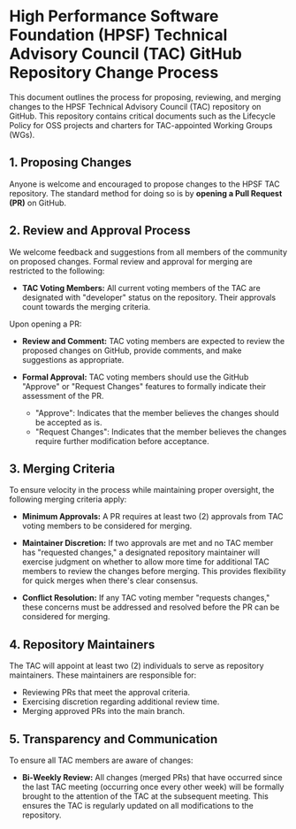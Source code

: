 # High Performance Software Foundation (HPSF) Technical Advisory Council (TAC) GitHub Repository Change Process

This document outlines the process for proposing, reviewing, and merging
changes to the HPSF Technical Advisory Council (TAC) repository on
GitHub. This repository contains critical documents such as the Lifecycle
Policy for OSS projects and charters for TAC-appointed Working Groups (WGs).

## 1. Proposing Changes

Anyone is welcome and encouraged to propose changes to the HPSF TAC repository.
The standard method for doing so is by **opening a Pull Request (PR)** on
GitHub.

## 2. Review and Approval Process

We welcome feedback and suggestions from all members of the community on
proposed changes. Formal review and approval for merging are
restricted to the following:

* **TAC Voting Members:** All current voting members of the TAC are designated
  with "developer" status on the repository. Their approvals count towards the
  merging criteria.

Upon opening a PR:

* **Review and Comment:** TAC voting members are expected to review the
  proposed changes on GitHub, provide comments, and make suggestions as
  appropriate.

* **Formal Approval:** TAC voting members should use the GitHub "Approve" or
  "Request Changes" features to formally indicate their assessment of the PR.
  * "Approve": Indicates that the member believes the changes should be
    accepted as is.
  * "Request Changes": Indicates that the member believes the changes require
    further modification before acceptance.

## 3. Merging Criteria

To ensure velocity in the process while maintaining proper oversight, the
following merging criteria apply:

* **Minimum Approvals:** A PR requires at least two (2) approvals
  from TAC voting members to be considered for merging.

* **Maintainer Discretion:** If two approvals are met and no TAC member has
  "requested changes," a designated repository maintainer will exercise
  judgment on whether to allow more time for additional TAC members to review the
  changes before merging. This provides flexibility for quick merges when there's
  clear consensus.

* **Conflict Resolution:** If any TAC voting member "requests changes," these
  concerns must be addressed and resolved before the PR can be considered for
  merging.

## 4. Repository Maintainers

The TAC will appoint at least two (2) individuals to serve as repository
maintainers. These maintainers are responsible for:

* Reviewing PRs that meet the approval criteria.
* Exercising discretion regarding additional review time.
* Merging approved PRs into the main branch.

## 5. Transparency and Communication

To ensure all TAC members are aware of changes:

* **Bi-Weekly Review:** All changes (merged PRs) that have occurred since the
  last TAC meeting (occurring once every other week) will be formally brought to the attention of the
  TAC at the subsequent meeting. This ensures the TAC is regularly updated
  on all modifications to the repository.
